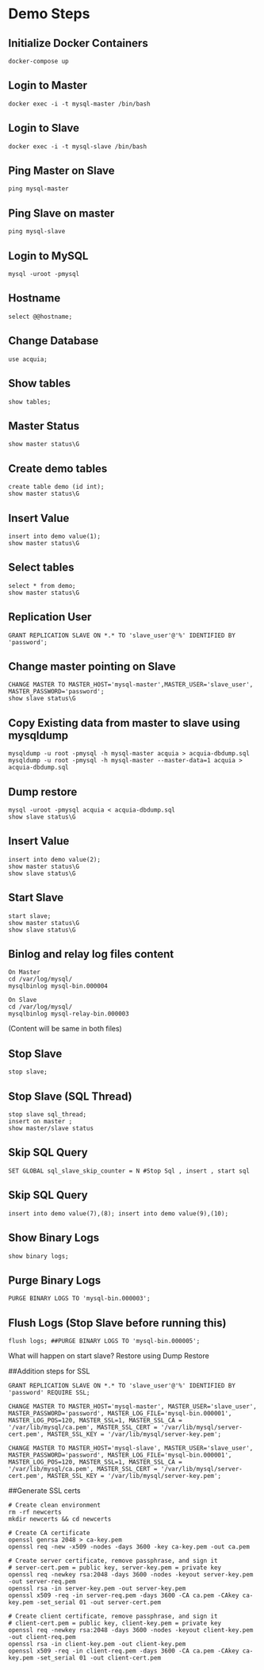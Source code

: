 # Demo Steps

## Initialize Docker Containers
```
docker-compose up
```

## Login to Master
```
docker exec -i -t mysql-master /bin/bash
```

## Login to Slave 
```
docker exec -i -t mysql-slave /bin/bash
```

## Ping Master on Slave
```
ping mysql-master
```

## Ping Slave on master 
```
ping mysql-slave
```

## Login to MySQL
```
mysql -uroot -pmysql 
```

## Hostname 
```
select @@hostname;
```

## Change Database 
```
use acquia;
```

## Show tables 
```
show tables;
```

## Master Status
```
show master status\G
```

## Create demo tables
```
create table demo (id int);
show master status\G
```

## Insert Value
```
insert into demo value(1);
show master status\G
```

## Select tables
```
select * from demo;
show master status\G
```

## Replication User
```
GRANT REPLICATION SLAVE ON *.* TO 'slave_user'@'%' IDENTIFIED BY 'password';
```

## Change master pointing on Slave
```
CHANGE MASTER TO MASTER_HOST='mysql-master',MASTER_USER='slave_user', MASTER_PASSWORD='password';
show slave status\G
```

## Copy Existing data from master to slave using mysqldump
```
mysqldump -u root -pmysql -h mysql-master acquia > acquia-dbdump.sql
mysqldump -u root -pmysql -h mysql-master --master-data=1 acquia > acquia-dbdump.sql
```

## Dump restore
```
mysql -uroot -pmysql acquia < acquia-dbdump.sql
show slave status\G
```

## Insert Value
```
insert into demo value(2); 
show master status\G  
show slave status\G
```

## Start Slave
```
start slave;  
show master status\G  
show slave status\G
```

## Binlog and relay log files content
```
On Master
cd /var/log/mysql/
mysqlbinlog mysql-bin.000004

On Slave
cd /var/log/mysql/
mysqlbinlog mysql-relay-bin.000003
```
(Content will be same in both files) 
	
## Stop Slave
```
stop slave;
```

## Stop Slave (SQL Thread)
```
stop slave sql_thread;
insert on master ; 
show master/slave status
```

## Skip SQL Query
```
SET GLOBAL sql_slave_skip_counter = N #Stop Sql , insert , start sql
```

## Skip SQL Query
```
insert into demo value(7),(8); insert into demo value(9),(10);
```

## Show Binary Logs
```
show binary logs;
```

## Purge Binary Logs
```
PURGE BINARY LOGS TO 'mysql-bin.000003';
```

## Flush Logs (Stop Slave before running this)
```
flush logs; ##PURGE BINARY LOGS TO 'mysql-bin.000005';
```
What will happen on start slave? Restore using Dump Restore

##Addition steps for SSL
```
GRANT REPLICATION SLAVE ON *.* TO 'slave_user'@'%' IDENTIFIED BY 'password' REQUIRE SSL;

CHANGE MASTER TO MASTER_HOST='mysql-master', MASTER_USER='slave_user', MASTER_PASSWORD='password', MASTER_LOG_FILE='mysql-bin.000001', MASTER_LOG_POS=120, MASTER_SSL=1, MASTER_SSL_CA = '/var/lib/mysql/ca.pem', MASTER_SSL_CERT = '/var/lib/mysql/server-cert.pem', MASTER_SSL_KEY = '/var/lib/mysql/server-key.pem';

CHANGE MASTER TO MASTER_HOST='mysql-slave', MASTER_USER='slave_user', MASTER_PASSWORD='password', MASTER_LOG_FILE='mysql-bin.000001', MASTER_LOG_POS=120, MASTER_SSL=1, MASTER_SSL_CA = '/var/lib/mysql/ca.pem', MASTER_SSL_CERT = '/var/lib/mysql/server-cert.pem', MASTER_SSL_KEY = '/var/lib/mysql/server-key.pem';

```

##Generate SSL certs

```
# Create clean environment
rm -rf newcerts
mkdir newcerts && cd newcerts

# Create CA certificate
openssl genrsa 2048 > ca-key.pem
openssl req -new -x509 -nodes -days 3600 -key ca-key.pem -out ca.pem

# Create server certificate, remove passphrase, and sign it
# server-cert.pem = public key, server-key.pem = private key
openssl req -newkey rsa:2048 -days 3600 -nodes -keyout server-key.pem -out server-req.pem
openssl rsa -in server-key.pem -out server-key.pem
openssl x509 -req -in server-req.pem -days 3600 -CA ca.pem -CAkey ca-key.pem -set_serial 01 -out server-cert.pem

# Create client certificate, remove passphrase, and sign it
# client-cert.pem = public key, client-key.pem = private key
openssl req -newkey rsa:2048 -days 3600 -nodes -keyout client-key.pem -out client-req.pem
openssl rsa -in client-key.pem -out client-key.pem
openssl x509 -req -in client-req.pem -days 3600 -CA ca.pem -CAkey ca-key.pem -set_serial 01 -out client-cert.pem
```
